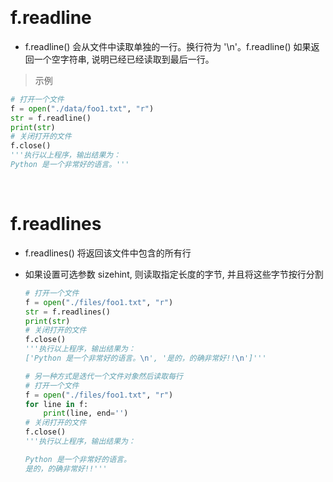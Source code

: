 &emsp;
# f.readline

- f.readline() 会从文件中读取单独的一行。换行符为 '\n'。f.readline() 如果返回一个空字符串, 说明已经已经读取到最后一行。

>示例
```python
# 打开一个文件
f = open("./data/foo1.txt", "r")
str = f.readline()
print(str)
# 关闭打开的文件
f.close()
'''执行以上程序，输出结果为：
Python 是一个非常好的语言。'''
```



&emsp;
# f.readlines
- f.readlines() 将返回该文件中包含的所有行
- 如果设置可选参数 sizehint, 则读取指定长度的字节, 并且将这些字节按行分割

  ```python
  # 打开一个文件
  f = open("./files/foo1.txt", "r")
  str = f.readlines()
  print(str)
  # 关闭打开的文件
  f.close()
  '''执行以上程序，输出结果为：
  ['Python 是一个非常好的语言。\n', '是的，的确非常好!!\n']'''

  # 另一种方式是迭代一个文件对象然后读取每行
  # 打开一个文件
  f = open("./files/foo1.txt", "r")
  for line in f:
      print(line, end='')
  # 关闭打开的文件
  f.close()
  '''执行以上程序，输出结果为：

  Python 是一个非常好的语言。
  是的，的确非常好!!'''
  ```


